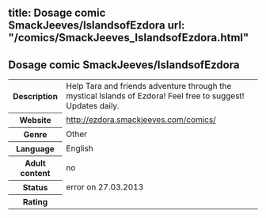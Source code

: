 title: Dosage comic SmackJeeves/IslandsofEzdora
url: "/comics/SmackJeeves_IslandsofEzdora.html"
---
Dosage comic SmackJeeves/IslandsofEzdora
-----------------------------------------

<table class="comicinfo">
<tr>
<th>Description</th><td>Help Tara and friends adventure through the mystical Islands of Ezdora! Feel free to suggest! Updates daily.</td>
</tr>
<tr>
<th>Website</th><td><a href="http://ezdora.smackjeeves.com/comics/">http://ezdora.smackjeeves.com/comics/</a></td>
</tr>
<tr>
<th>Genre</th><td>Other</td>
</tr>
<tr>
<th>Language</th><td>English</td>
</tr>
<tr>
<th>Adult content</th><td>no</td>
</tr>
<tr>
<th>Status</th><td>error on 27.03.2013</td>
</tr>
<tr>
<th>Rating</th><td><div class="g-plusone" data-size="standard" data-annotation="bubble"
 data-href="http://ezdora.smackjeeves.com/comics/"></div></td>
</tr>
</table>
<script type="text/javascript">
  (function() {
    var po = document.createElement('script'); po.type = 'text/javascript'; po.async = true;
    po.src = 'https://apis.google.com/js/plusone.js';
    var s = document.getElementsByTagName('script')[0]; s.parentNode.insertBefore(po, s);
  })();
</script>
